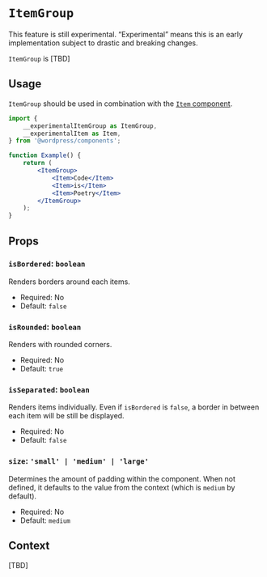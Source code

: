 # `ItemGroup`

<div class="callout callout-alert">
This feature is still experimental. “Experimental” means this is an early implementation subject to drastic and breaking changes.
</div>

`ItemGroup` is [TBD]

## Usage

`ItemGroup` should be used in combination with the [`Item` component](/packages/components/src/item-group/item/README.md).

```jsx
import {
	__experimentalItemGroup as ItemGroup,
	__experimentalItem as Item,
} from '@wordpress/components';

function Example() {
	return (
		<ItemGroup>
			<Item>Code</Item>
			<Item>is</Item>
			<Item>Poetry</Item>
		</ItemGroup>
	);
}
```

## Props

### `isBordered`: `boolean`

Renders borders around each items.

- Required: No
- Default: `false`

### `isRounded`: `boolean`

Renders with rounded corners.

- Required: No
- Default: `true`

### `isSeparated`: `boolean`

Renders items individually. Even if `isBordered` is `false`, a border in between each item will be still be displayed.

- Required: No
- Default: `false`

### `size`: `'small' | 'medium' | 'large'`

Determines the amount of padding within the component.
When not defined, it defaults to the value from the context (which is `medium` by default).

- Required: No
- Default: `medium`

## Context

[TBD]
